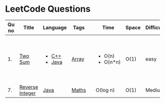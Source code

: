 # LeetCode Questions

| Qu no | Title       |  Language   | Tags |      | Time   | Space  | Difficulty  |     | Approach    | 
| --    | ----------- | ----------- | ---  | ---- | -----  |  ---   | ----------- | --- | ----------- |
| 1.     | [Two Sum](https://leetcode.com/problems/two-sum)      |  <ul><li>[C++](https://github.com/Rikhldr0267/Code-Insight/blob/main/Leetcode/Arrays/C%2B%2B/two%20sum.cpp)</li><li>[Java](https://github.com/Rikhldr0267/Code-Insight/blob/main/Leetcode/Arrays/java/two%20sum.java)</li> </ul> | [Array](./Arrays/Arrays_README.md) |  |<ul><li>O(n)</li><li>O(n*n)</li> </ul> |O(1)|easy|  |<ul><li><ol><li>Hashing</li><li>map</li> </ol></li><li><ol><li>Brute Force</li> </ol></li> </ul>|
| 7.     | [Reverse Integer](https://leetcode.com/problems/reverse-integer/)       | [Java](https://github.com/Rikhldr0267/Code-Insight/blob/main/Leetcode/Maths/java/Reverse%20Integer.java) | [Maths](https://github.com/Rikhldr0267/Code-Insight/blob/main/Topic/Maths.md) |  |  O(log n)       | O(1)        | Medium       |  |     |


 



